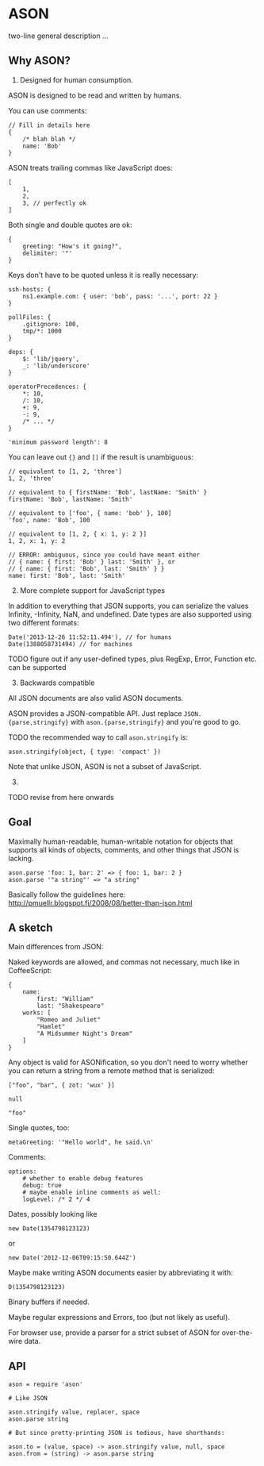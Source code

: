 # ASON 

two-line general description
...

## Why ASON?

1. Designed for human consumption.

ASON is designed to be read and written by humans.  

You can use comments:

	// Fill in details here
	{
		/* blah blah */
		name: 'Bob'
	}

ASON treats trailing commas like JavaScript does:

	[
		1,
		2,
		3, // perfectly ok
	]

Both single and double quotes are ok:

	{
		greeting: "How's it going?",
		delimiter: '"'
	}

Keys don't have to be quoted unless it is really necessary:

	ssh-hosts: {
		ns1.example.com: { user: 'bob', pass: '...', port: 22 }
	}

	pollFiles: {
		.gitignore: 100,
		tmp/*: 1000
	}

	deps: {
		$: 'lib/jquery',
		_: 'lib/underscore'
	}

	operatorPrecedences: {
		*: 10,
		/: 10,
		+: 9,
		-: 9,
		/* ... */
	}

	'minimum password length': 8

You can leave out `{}` and `[]` if the result is unambiguous:

	// equivalent to [1, 2, 'three']
	1, 2, 'three' 

	// equivalent to { firstName: 'Bob', lastName: 'Smith' }
	firstName: 'Bob', lastName: 'Smith'

	// equivalent to ['foo', { name: 'bob' }, 100]
	'foo', name: 'Bob', 100

	// equivalent to [1, 2, { x: 1, y: 2 }]
	1, 2, x: 1, y: 2

	// ERROR: ambiguous, since you could have meant either
	// { name: { first: 'Bob' } last: 'Smith' }, or 
	// { name: { first: 'Bob', last: 'Smith' } }
	name: first: 'Bob', last: 'Smith'


2. More complete support for JavaScript types

In addition to everything that JSON supports, you can serialize the values
Infinity, -Infinity, NaN, and undefined.  Date types are also supported using
two different formats:

	Date('2013-12-26 11:52:11.494'), // for humans
	Date(1388058731494) // for machines

TODO figure out if any user-defined types, plus RegExp, Error, Function etc. can
be supported

3. Backwards compatible

All JSON documents are also valid ASON documents.

ASON provides a JSON-compatible API.  Just replace `JSON.{parse,stringify}` with
`ason.{parse,stringify}` and you're good to go.

TODO the recommended way to call `ason.stringify` is:

	ason.stringify(object, { type: 'compact' })
	
Note that unlike JSON, ASON is not a subset of JavaScript.

3. 

TODO revise from here onwards

## Goal

Maximally human-readable, human-writable notation for objects that supports all
kinds of objects, comments, and other things that JSON is lacking.

	ason.parse 'foo: 1, bar: 2' => { foo: 1, bar: 2 }
	ason.parse '"a string"' => "a string"

Basically follow the guidelines here:
http://pmuellr.blogspot.fi/2008/08/better-than-json.html

## A sketch

Main differences from JSON:

Naked keywords are allowed, and commas not necessary, much like in CoffeeScript:

	{
		name:
			first: "William"
			last: "Shakespeare"
		works: [
			"Romeo and Juliet"
			"Hamlet"
			"A Midsummer Night's Dream"
		]
	}

Any object is valid for ASONification, so you don't need to worry whether you
can return a string from a remote method that is serialized:

	["foo", "bar", { zot: 'wux' }]

	null

	"foo"

Single quotes, too:

	metaGreeting: '"Hello world", he said.\n'

Comments:

	options:
		# whether to enable debug features
		debug: true
		# maybe enable inline comments as well:
		logLevel: /* 2 */ 4 


Dates, possibly looking like

	new Date(1354798123123)

or

	new Date('2012-12-06T09:15:50.644Z')

Maybe make writing ASON documents easier by abbreviating it with:

	D(1354798123123)

Binary buffers if needed.

Maybe regular expressions and Errors, too (but not likely as useful).

For browser use, provide a parser for a strict subset of ASON for over-the-wire
data.

## API

	ason = require 'ason'

	# Like JSON

	ason.stringify value, replacer, space
	ason.parse string

	# But since pretty-printing JSON is tedious, have shorthands:

	ason.to = (value, space) -> ason.stringify value, null, space
	ason.from = (string) -> ason.parse string

